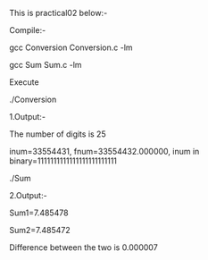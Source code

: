 This is practical02 below:-

Compile:-

gcc Conversion Conversion.c -lm

gcc Sum Sum.c -lm

Execute

./Conversion

1.Output:-

The number of digits is 25

inum=33554431, fnum=33554432.000000, inum in binary=1111111111111111111111111

./Sum

2.Output:-

Sum1=7.485478

Sum2=7.485472

Difference between the two is 0.000007
